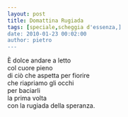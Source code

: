 ```yaml
---
layout: post
title: Domattina Rugiada
tags: [speciale,scheggia d'essenza,]
date: 2010-01-23 00:02:00
author: pietro
---
```

È dolce andare a letto<br/>col cuore pieno<br/>di ciò che aspetta per fiorire<br/>che riapriamo gli occhi<br/>per baciarli<br/>la prima volta<br/>con la rugiada della speranza.
